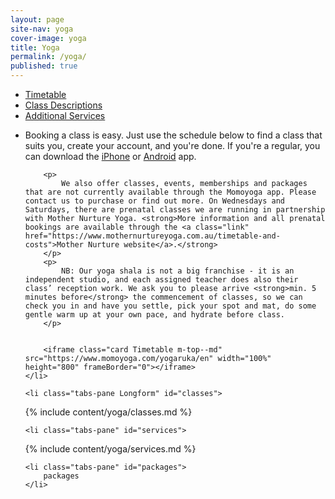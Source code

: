 ```yaml
---
layout: page
site-nav: yoga
cover-image: yoga
title: Yoga
permalink: /yoga/
published: true
---
```


<div class="tabs-wrapper">
	<ul class="tabs">
		<li class="tabs-listItem active">
			<a class="tabs-link" href="#timetable">Timetable</a>
		</li>
		<li class="tabs-listItem">
			<a class="tabs-link" href="#classes">Class Descriptions</a>
		</li>
		<li class="tabs-listItem">
			<a class="tabs-link" href="#services">Additional Services</a>
		</li>
	</ul>
</div>
<ul class="tabs-content">
	<li class="tabs-pane active" id="timetable">
		<p>
			Booking a class is easy. Just use the schedule below to find a class that suits you, create your account, and you're done. If you're a regular, you can download the <a class="link" href="https://itunes.apple.com/au/app/momoyoga/id1233882505?mt=8">iPhone</a> or <a class="link" href="https://play.google.com/store/apps/details?id=com.momostudio.momoyoga">Android</a> app.
		</p>

		<p>
			We also offer classes, events, memberships and packages that are not currently available through the Momoyoga app. Please contact us to purchase or find out more. On Wednesdays and Saturdays, there are prenatal classes we are running in partnership with Mother Nurture Yoga. <strong>More information and all prenatal bookings are available through the <a class="link" href="https://www.mothernurtureyoga.com.au/timetable-and-costs">Mother Nurture website</a>.</strong>
		</p>
		<p>
			NB: Our yoga shala is not a big franchise - it is an independent studio, and each assigned teacher does also their class’ reception work. We ask you to please arrive <strong>min. 5 minutes before</strong> the commencement of classes, so we can check you in and have you settle, pick your spot and mat, do some gentle warm up at your own pace, and hydrate before class.
		</p>

		
		<iframe class="card Timetable m-top--md" src="https://www.momoyoga.com/yogaruka/en" width="100%" height="800" frameBorder="0"></iframe>
	</li>

	<li class="tabs-pane Longform" id="classes">
<div class="Longform Longform--blogpost" markdown="1">
{% include content/yoga/classes.md %}
</div>
	</li>

	<li class="tabs-pane" id="services">
<div class="Longform Longform--blogpost" markdown="1">
{% include content/yoga/services.md %}
</div>
	</li>

	<li class="tabs-pane" id="packages">
		packages
	</li>
</ul>
